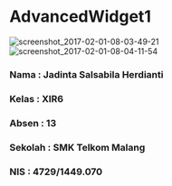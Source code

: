 # AdvancedWidget1

![screenshot_2017-02-01-08-03-49-21](https://cloud.githubusercontent.com/assets/22228545/22491480/5c883f32-e856-11e6-93b6-7711b08acd4e.png)
![screenshot_2017-02-01-08-04-11-54](https://cloud.githubusercontent.com/assets/22228545/22491484/60c47ca0-e856-11e6-80f9-3e324ac8f25c.png)

### Nama : Jadinta Salsabila Herdianti
### Kelas : XIR6
### Absen : 13
### Sekolah : SMK Telkom Malang
### NIS : 4729/1449.070
